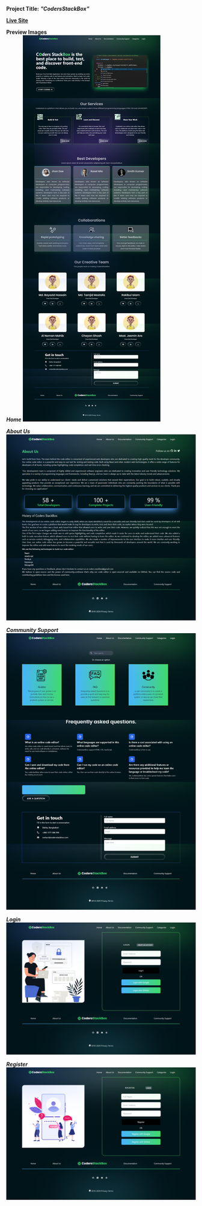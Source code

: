 **Project Title:** ***"CodersStackBox"*** <br>

**[Live Site](https://codersstackbox-c9449.web.app/)**

**Preview Images** <br>
***Home***
![](images/home.png)

***About Us***
![](images/about.png)

***Community Support***
![](images/support.png)

***Login***
![](images/login.png)

***Register***
![](images/register.png)
